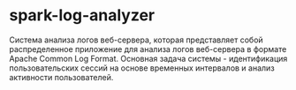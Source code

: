 # spark-log-analyzer
Система анализа логов веб-сервера, которая представляет собой распределенное приложение для анализа логов веб-сервера в формате Apache Common Log Format. Основная задача системы - идентификация пользовательских сессий на основе временных интервалов и анализ активности пользователей.
